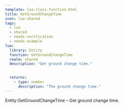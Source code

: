 ```yaml
---
template: lua-class-function.html
title: GetGroundChangeTime
icon: lua-shared
tags:
  - lua
  - shared
  - needs-verification
  - needs-example
lua:
  library: Entity
  function: GetGroundChangeTime
  realm: shared
  description: "Get ground change time."
  
  
  returns:
    - type: number
      description: "The ground change time."
---
```


<div class="lua__search__keywords">
Entity:GetGroundChangeTime &#x2013; Get ground change time.
</div>
